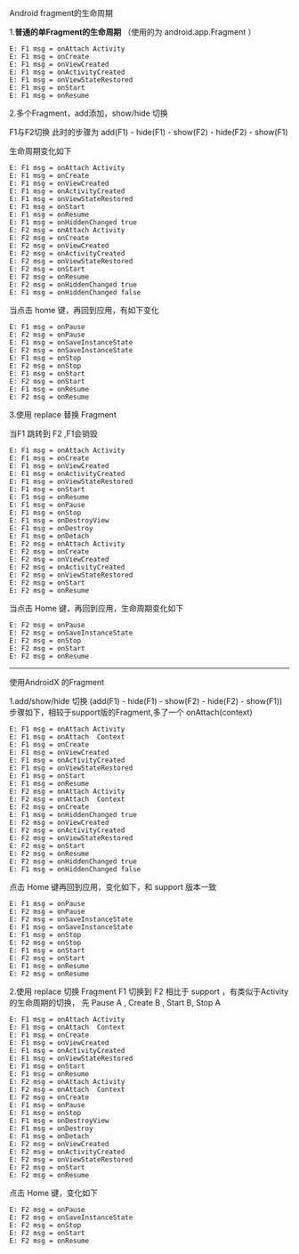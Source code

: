 Android fragment的生命周期

1.**普通的单Fragment的生命周期** （使用的为 android.app.Fragment ）
```
E: F1 msg = onAttach Activity 
E: F1 msg = onCreate  
E: F1 msg = onViewCreated  
E: F1 msg = onActivityCreated  
E: F1 msg = onViewStateRestored  
E: F1 msg = onStart  
E: F1 msg = onResume  
```

2.多个Fragment，add添加，show/hide 切换

F1与F2切换
此时的步骤为 add(F1) - hide(F1) - show(F2) - hide(F2) - show(F1)

生命周期变化如下
```
E: F1 msg = onAttach Activity 
E: F1 msg = onCreate  
E: F1 msg = onViewCreated  
E: F1 msg = onActivityCreated  
E: F1 msg = onViewStateRestored  
E: F1 msg = onStart  
E: F1 msg = onResume  
E: F1 msg = onHiddenChanged true
E: F2 msg = onAttach Activity 
E: F2 msg = onCreate  
E: F2 msg = onViewCreated  
E: F2 msg = onActivityCreated  
E: F2 msg = onViewStateRestored  
E: F2 msg = onStart  
E: F2 msg = onResume  
E: F2 msg = onHiddenChanged true
E: F1 msg = onHiddenChanged false

```

当点击 home 键，再回到应用，有如下变化
```
E: F1 msg = onPause  
E: F2 msg = onPause  
E: F1 msg = onSaveInstanceState  
E: F2 msg = onSaveInstanceState  
E: F1 msg = onStop  
E: F2 msg = onStop  
E: F1 msg = onStart  
E: F2 msg = onStart  
E: F1 msg = onResume  
E: F2 msg = onResume  

```

3.使用 replace 替换 Fragment 

当F1 跳转到 F2 ,F1会销毁
```
E: F1 msg = onAttach Activity 
E: F1 msg = onCreate  
E: F1 msg = onViewCreated  
E: F1 msg = onActivityCreated  
E: F1 msg = onViewStateRestored  
E: F1 msg = onStart  
E: F1 msg = onResume  
E: F1 msg = onPause  
E: F1 msg = onStop  
E: F1 msg = onDestroyView  
E: F1 msg = onDestroy  
E: F1 msg = onDetach  
E: F2 msg = onAttach Activity 
E: F2 msg = onCreate  
E: F2 msg = onViewCreated  
E: F2 msg = onActivityCreated  
E: F2 msg = onViewStateRestored  
E: F2 msg = onStart  
E: F2 msg = onResume  

```
当点击 Home 键，再回到应用，生命周期变化如下 
```
E: F2 msg = onPause  
E: F2 msg = onSaveInstanceState  
E: F2 msg = onStop  
E: F2 msg = onStart  
E: F2 msg = onResume  

```




---------
使用AndroidX 的Fragment

1.add/show/hide 切换 (add(F1) - hide(F1) - show(F2) - hide(F2) - show(F1))
步骤如下，相较于support版的Fragment,多了一个 onAttach(context)
```
E: F1 msg = onAttach Activity 
E: F1 msg = onAttach  Context
E: F1 msg = onCreate  
E: F1 msg = onViewCreated  
E: F1 msg = onActivityCreated  
E: F1 msg = onViewStateRestored  
E: F1 msg = onStart  
E: F1 msg = onResume  
E: F2 msg = onAttach Activity 
E: F2 msg = onAttach  Context
E: F2 msg = onCreate  
E: F1 msg = onHiddenChanged true
E: F2 msg = onViewCreated  
E: F2 msg = onActivityCreated  
E: F2 msg = onViewStateRestored  
E: F2 msg = onStart  
E: F2 msg = onResume  
E: F2 msg = onHiddenChanged true
E: F1 msg = onHiddenChanged false

```

点击 Home 键再回到应用，变化如下，和 support 版本一致

```
E: F1 msg = onPause  
E: F2 msg = onPause  
E: F2 msg = onSaveInstanceState  
E: F1 msg = onSaveInstanceState  
E: F1 msg = onStop  
E: F2 msg = onStop  
E: F1 msg = onStart  
E: F2 msg = onStart  
E: F1 msg = onResume  
E: F2 msg = onResume 
```

2.使用 replace 切换 Fragment 
F1 切换到 F2 
相比于 support ，有类似于Activity的生命周期的切换， 先 Pause A ,  Create B , Start B, Stop A 

```
E: F1 msg = onAttach Activity 
E: F1 msg = onAttach  Context
E: F1 msg = onCreate  
E: F1 msg = onViewCreated  
E: F1 msg = onActivityCreated  
E: F1 msg = onViewStateRestored  
E: F1 msg = onStart  
E: F1 msg = onResume  
E: F2 msg = onAttach Activity 
E: F2 msg = onAttach  Context
E: F2 msg = onCreate  
E: F1 msg = onPause  
E: F1 msg = onStop  
E: F1 msg = onDestroyView  
E: F1 msg = onDestroy  
E: F1 msg = onDetach  
E: F2 msg = onViewCreated  
E: F2 msg = onActivityCreated  
E: F2 msg = onViewStateRestored  
E: F2 msg = onStart  
E: F2 msg = onResume  

```

点击 Home 键，变化如下

```
E: F2 msg = onPause  
E: F2 msg = onSaveInstanceState  
E: F2 msg = onStop  
E: F2 msg = onStart  
E: F2 msg = onResume  

```







